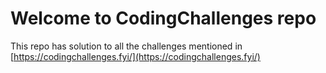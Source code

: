 # Welcome to CodingChallenges repo

This repo has solution to all the challenges mentioned in [https://codingchallenges.fyi/](https://codingchallenges.fyi/)